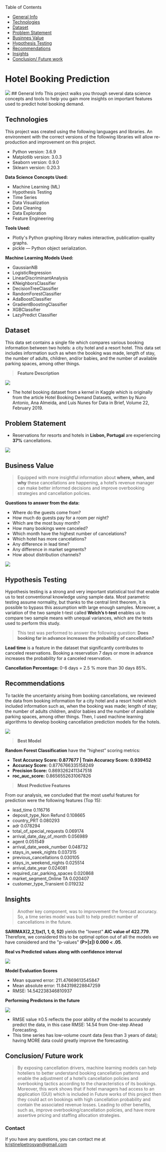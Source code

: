  Table of Contents
* [General Info](#General-Info)
* [Technologies](#Technologies)
* [Dataset](#Dataset)
* [Problem Statement](#Problem-Statement)
* [Businnes Value](#Businnes-Value)
* [Hypothesis Testing](#Hypothesis-Testing)
* [Recommendations](#Recommendations)
* [Insights](#Insights)
* [Conclusion/ Future work](#Conclusion/Future-work)

# Hotel Booking Prediction
<IMG SRC="https://github.com/kristinepetrosyan/Capstone_FlatironSchool/blob/main/Screen%20Shot%202020-11-02%20at%205.00.49%20PM.png">
## General Info
This project walks you through several data science concepts and tools to help you gain more insights on important features used to predict hotel booking demand.


## Technologies
This project was created using the following languages and libraries. An environment with the correct versions of the following libraries will allow re-production and improvement on this project. 

* Python version: 3.6.9
* Matplotlib version: 3.0.3
* Seaborn version: 0.9.0
* Sklearn version: 0.20.3


__Data Science Concepts Used:__
- Machine Learning (ML)
- Hypothesis Testing
- Time Series
- Data Visualization
- Data Cleaning
- Data Exploration
- Feature Engineering

__Tools Used:__
- Plotly's Python graphing library makes interactive, publication-quality graphs.
- pickle — Python object serialization.

__Machine Learning Models Used:__
- GaussianNB
- LogisticRegression 
- LinearDiscriminantAnalysis
- KNeighborsClassifier
- DecisionTreeClassifier
- RandomForestClassifier
- AdaBoostClassifier
- GradientBoostingClassifier
- XGBClassifier
- LazyPredict Classifier


## Dataset

This data set contains a single file which compares various booking information between two hotels: a city hotel and a resort hotel.  This data set includes information such as when the booking was made, length of stay, the number of adults, children, and/or babies, and the number of available parking spaces, among other things.

> __Feature Description__

<IMG SRC="https://github.com/kristinepetrosyan/Capstone_FlatironSchool/blob/main/dataset.png">

- The hotel booking dataset from a kernel in Kaggle which is originally from the article Hotel Booking Demand Datasets, written by Nuno Antonio, Ana Almeida, and Luis Nunes for Data in Brief, Volume 22, February 2019.


## Problem Statement
- Reservations for resorts and hotels in __Lisbon, Portugal__ are experiencing __37%__ cancellations.

<IMG SRC="https://github.com/kristinepetrosyan/Capstone_FlatironSchool/blob/main/cancelled.png">
 
## Business Value
> Equipped with more insightful information about __where, when, and why__ these cancellations are happening, a hotel’s revenue manager can make better informed decisions and improve overbooking strategies and cancellation policies.

__Questions to answer from the data:__

- Where do the guests come from?
- How much do guests pay for a room per night?
- Which are the most busy month?
- How many bookings were canceled?
- Which month have the highest number of cancelations?
- Which hotel has more cancelations?
- Any difference in lead time?
- Any difference in market segments?
- How about distribution channels?

<IMG SRC="https://github.com/kristinepetrosyan/Capstone_FlatironSchool/blob/main/map.png">

## Hypothesis Testing

Hypothesis testing is a strong and very important statistical tool that enable us to test conventional knowledge using sample data. Most parametric testing assume normality, but thanks to the central limit theorem, it is possible to bypass this assumption with large enough samples. Moreover, a variation of the two sample t-test called __Welch’s t-test__ enables us to compare two sample means with unequal variances, which are the tests used to perform this study.

> This test was performed to answer the following question:
__Does booking far in advance increases the probability of cancellation?__ 

__Lead time__ is a feature in the dataset that significantly contributes to canceled reservations. Booking a reservation 7 days or more in advance increases the probability for a canceled reservation. 

__Cancellation Percentage:__ 0-6 days = 2.5 % more than 30 days  85%.

## Recommendations
To tackle the uncertainty arising from booking cancellations, we reviewed the data from booking information for a city hotel and a resort hotel which included information such as,  when the booking was made; length of stay; the number of adults children, and/or babies and the number of available parking spaces, among other things.  Then, I used machine learning algorithms to develop booking cancellation prediction models for the hotels. 

<IMG SRC="https://github.com/kristinepetrosyan/Capstone_FlatironSchool/blob/main/models.png">

> __Best Model__ 

__Random Forest Classification__ have the “highest” scoring metrics:

- __Test Accuracy Score: 0.877677  |   Train Accuracy Score: 0.939452__
- __Accuracy Score:__ 0.8776766335158249   
- __Precision Score:__ 0.8693262411347518  
- __roc_auc_score:__ 0.8656552631067826 

> __Most Predictive Features__

From our analysis, we concluded that the most useful features for prediction were the following features (Top 15):

- lead_time                        0.116716
- deposit_type_Non Refund          0.108665
- country_PRT                      0.080293
- adr                              0.078294
- total_of_special_requests        0.069174
- arrival_date_day_of_month        0.056989
- agent                            0.051549
- arrival_date_week_number         0.048732
- stays_in_week_nights             0.037315
- previous_cancellations           0.030105
- stays_in_weekend_nights          0.025514
- arrival_date_year                0.024081
- required_car_parking_spaces      0.020868
- market_segment_Online TA         0.020407
- customer_type_Transient          0.019232



## Insights
> Another key component, was to improvement the forecast accuracy. So, a time series model was built to help predict number of cancellations in the future.

__SARIMAX(2,2,1)x(1, 1, 0, 52)__ yields the "lowest" __AIC value of 422.779__. Therefore, we considered this to be optimal option out of all the models we have considered and the "p-values" __(P>|z|) 0.000 < .05__.

__Real vs Predicted values along with confidence interval__

<IMG SRC="https://github.com/kristinepetrosyan/Capstone_FlatironSchool/blob/main/timeseries.png">

__Model Evaluation Scores__
- Mean squared error: 211.47669613545847
- Mean absolute error: 11.843198228847259
- RMSE: 14.542238346810937

__Performing Predictons in the future__

<IMG SRC="https://github.com/kristinepetrosyan/Capstone_FlatironSchool/blob/main/timeseries2.png">
 
- RMSE value ≥0.5 reflects the poor ability of the model to accurately predict the data, in this case RMSE: 14.54 from One-step Ahead Forecasting.
- This time series has low-volume count data (less than 3 years of data); having MORE data could greatly improve the forecasting.


## Conclusion/ Future work

> By exposing cancellation drivers, machine learning models can help hoteliers to better understand booking cancellation patterns and enable the adjustment of a hotel’s cancellation policies and overbooking tactics according to the characteristics of its bookings.
Moreover, this work shows that if hotel managers had access to an application (GUI) which is included in Future works of this project then they could act on bookings with high cancellation probability and contain the associated revenue losses.  Leading to other benefits, such as, improve overbooking/cancellation policies, and have more assertive pricing and staffing allocation strategies.


### Contact
If you have any questions, you can contact me at kristinelpetrosyan@gmail.com
